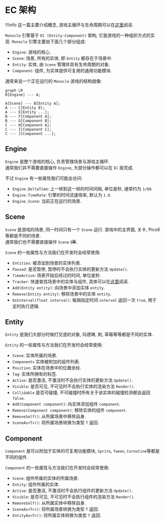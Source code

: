 # EC 架构

!!!info
    这一篇主要介绍概念, 游戏主循环与生命周期可以在[这里](life_cycle.md)阅读.

`Monocle` 引擎基于 `EC (Entity-Component)` 架构, 它是游戏的一种组织方式的实现.
`Monocle` 引擎主要由下面几个部分组成:

* `Engine`: 游戏的核心.
* `Scene`: 场景, 所有的实体, 即 `Entity` 都存在于场景中.
* `Entity`: 实体, 由 `Scene` 管理并具有生命周期的对象.
* `Component`: 组件, 为实体提供可复用的通用功能模块.

通常来说一个正在运行的 `Monocle` 游戏的结构就像:
```mermaid
graph LR
R[Engine] --- A;

A[Scene] --- B[Entity A];
A --- C[Entity B];
A --- E[Entity ...];
B --- F[Component A];
B --- G[Component B];
C --- H[Component A];
C --- I[Component C];
C --- J[Component ...];
```

## Engine

`Engine` 是整个游戏的核心, 负责管理场景与游戏主循环.            
通常我们并不需要直接操作 `Engine`, 大部分操作都可以在 `EC` 层完成.

不过 `Engine` 有一些属性我们可能会访问:

* `Engine.DeltaTime`: 上一帧到这一帧的时间间隔, 单位是秒, 通常约为 `1/60`.
* `Engine.TimeRate`: 引擎的时间流速倍率, 默认为 `1.0`.
* `Engine.Scene`: 当前正在运行的场景.

## Scene

`Scene` 是游戏的场景, 同一时间只有一个 `Scene` 运行. 游戏中的主界面, 关卡, Pico8 等都是不同的场景.          
通常我们也不需要直接操作 `Scene` <del>(草</del>. 

`Scene` 的一些属性与方法我们在开发时会经常使用:

* `Entities`: 被添加到场景的实体列表.
* `Paused`: 是否暂停, 暂停时不会执行实体的更新方法 `Update()`.
* `TimeActive`: 场景开始后经过的时间, 单位是秒.
* `Tracker`: 快速查找场景中的实体与组件, 具体可以在[这里](../application/tracker.md)阅读.
* `Add(Entity entity)`: 向场景中添加实体 `entity`.
* `Remove(Entity entity)`: 移除场景中的实体 `entity`.
* `OnInterval(float interval)`: 每隔指定时间 `interval` 返回一次 `true`, 用于定时执行逻辑.

## Entity

`Entity` 是我们大部分时候打交道的对象, 玛德琳, 刺, 草莓等等都是不同的实体.

`Entity` 的一些属性与方法我们在开发时会经常使用:

* `Scene`: 实体所属的场景.
* `Components` 实体被附加的组件列表.
* `Position`: 实体在场景中的位置坐标.
* `Tag`: 实体所拥有的标签.
* `Active`: 是否激活, 不激活时不会执行实体的更新方法 `Update()`.
* `Visible`: 是否可见, 不可见时不会执行实体的渲染方法 `Render()`.
* `Collidable` 是否可碰撞, 不可碰撞时所有关于该实体的碰撞检测都会返回 `false`.
* `Add(Component component)`: 向实体添加组件 `component`.
* `Remove(Component component)`: 移除实体的组件 `component`.
* `RemoveSelf()`: 从所属场景中移除自身.
* `SceneAs<T>()`: 将所属场景转换为类型 `T` 返回.

## Component

`Component` 是可以附加于实体的可复用功能模块, `Sprite`, `Tween`, `Coroutine`等都是不同的组件.

`Component` 的一些属性与方法我们在开发时会经常使用:

* `Scene`: 组件所属的实体的所属场景.
* `Entity`: 组件所属的实体.
* `Active`: 是否激活, 不激活时不会执行组件的更新方法 `Update()`.
* `Visible`: 是否可见, 不可见时不会执行组件的渲染方法 `Render()`.
* `RemoveSelf()`: 从所属实体中移除自身.
* `SceneAs<T>()`: 将所属场景转换为类型 `T` 返回.
* `EntityAs<T>()`: 将所属实体转换为类型 `T` 返回.